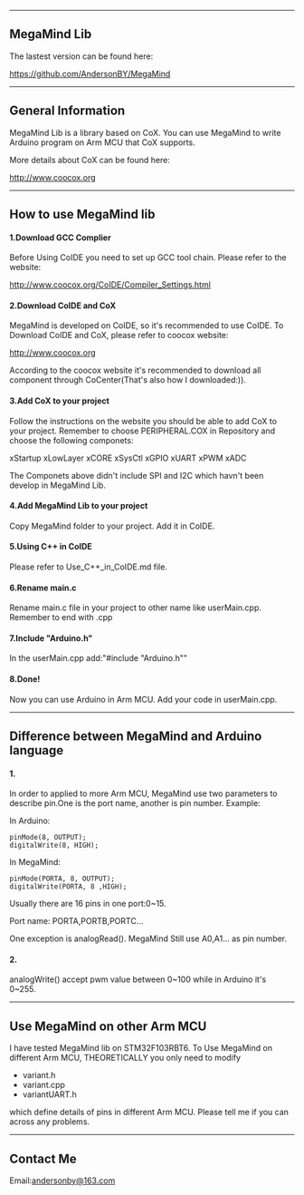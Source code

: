 ------------------------------------------------------------------------------
MegaMind Lib
------------------------------------------------------------------------------                

The lastest version can be found here:

https://github.com/AndersonBY/MegaMind

------------------------------------------------------------------------------
General Information
------------------------------------------------------------------------------

MegaMind Lib is a library based on CoX. You can use MegaMind to write Arduino
program on Arm MCU that CoX supports.

More details about CoX can be found here:

http://www.coocox.org

------------------------------------------------------------------------------
How to use MegaMind lib
------------------------------------------------------------------------------
#### 1.Download GCC Complier

Before Using CoIDE you need to set up GCC tool chain. Please refer to the 
website:

http://www.coocox.org/CoIDE/Compiler_Settings.html


#### 2.Download CoIDE and CoX

MegaMind is developed on CoIDE, so it's recommended to use CoIDE. To Download
CoIDE and CoX, please refer to coocox website:

http://www.coocox.org

According to the coocox website it's recommended to download all component 
through CoCenter(That's also how I downloaded:)).


#### 3.Add CoX to your project

Follow the instructions on the website you should be able to add CoX to your 
project. Remember to choose PERIPHERAL.COX in Repository and choose the 
following componets:

xStartup
xLowLayer
xCORE
xSysCtl
xGPIO
xUART
xPWM
xADC

The Componets above didn't include SPI and I2C which havn't been develop in 
MegaMind Lib.


#### 4.Add MegaMind Lib to your project

Copy MegaMind folder to your project. Add it in CoIDE.


#### 5.Using C++ in CoIDE

Please refer to Use_C++_in_CoIDE.md file.


#### 6.Rename main.c

Rename main.c file in your project to other name like userMain.cpp.
Remember to end with .cpp


#### 7.Include "Arduino.h"
In the userMain.cpp add:"#include "Arduino.h""


#### 8.Done!
Now you can use Arduino in Arm MCU.
Add your code in userMain.cpp.


------------------------------------------------------------------------------
Difference between MegaMind and Arduino language
------------------------------------------------------------------------------

#### 1.
In order to applied to more Arm MCU, MegaMind use two parameters to describe
pin.One is the port name, another is pin number.
Example:

In Arduino:
```
pinMode(8, OUTPUT);
digitalWrite(8, HIGH);
```

In MegaMind:
```
pinMode(PORTA, 8, OUTPUT);
digitalWrite(PORTA, 8 ,HIGH);
```

Usually there are 16 pins in one port:0~15.

Port name: PORTA,PORTB,PORTC...

One exception is analogRead(). MegaMind Still use A0,A1... as pin number.

#### 2.
analogWrite() accept pwm value between 0~100 while in Arduino it's 0~255.


------------------------------------------------------------------------------
Use MegaMind on other Arm MCU
------------------------------------------------------------------------------

I have tested MegaMind lib on STM32F103RBT6. To Use MegaMind on different Arm 
MCU, THEORETICALLY you only need to modify 
* variant.h
* variant.cpp 
* variantUART.h  

which define details of pins in different Arm MCU. Please tell me if you can across
any problems.


------------------------------------------------------------------------------
Contact Me
------------------------------------------------------------------------------
Email:andersonby@163.com
